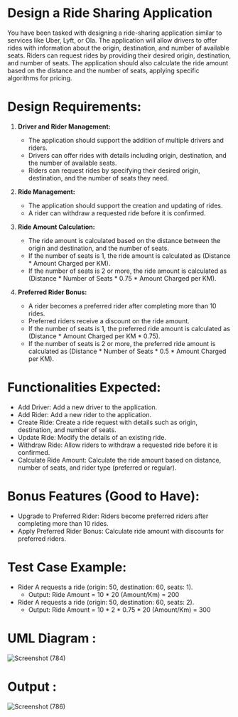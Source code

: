 # Design a Ride Sharing Application

You have been tasked with designing a ride-sharing application similar to services like Uber, Lyft, or Ola. The application will allow drivers to offer rides with information about the origin, destination, and number of available seats. Riders can request rides by providing their desired origin, destination, and number of seats. The application should also calculate the ride amount based on the distance and the number of seats, applying specific algorithms for pricing.

# Design Requirements:

1. **Driver and Rider Management:**
   - The application should support the addition of multiple drivers and riders.
   - Drivers can offer rides with details including origin, destination, and the number of available seats.
   - Riders can request rides by specifying their desired origin, destination, and the number of seats they need.

2. **Ride Management:**
   - The application should support the creation and updating of rides.
   - A rider can withdraw a requested ride before it is confirmed.

3. **Ride Amount Calculation:**
   - The ride amount is calculated based on the distance between the origin and destination, and the number of seats.
   - If the number of seats is 1, the ride amount is calculated as (Distance * Amount Charged per KM).
   - If the number of seats is 2 or more, the ride amount is calculated as (Distance * Number of Seats * 0.75 * Amount Charged per KM).

4. **Preferred Rider Bonus:**
   - A rider becomes a preferred rider after completing more than 10 rides.
   - Preferred riders receive a discount on the ride amount.
   - If the number of seats is 1, the preferred ride amount is calculated as (Distance * Amount Charged per KM * 0.75).
   - If the number of seats is 2 or more, the preferred ride amount is calculated as (Distance * Number of Seats * 0.5 * Amount Charged per KM).

# Functionalities Expected:

- Add Driver: Add a new driver to the application.
- Add Rider: Add a new rider to the application.
- Create Ride: Create a ride request with details such as origin, destination, and number of seats.
- Update Ride: Modify the details of an existing ride.
- Withdraw Ride: Allow riders to withdraw a requested ride before it is confirmed.
- Calculate Ride Amount: Calculate the ride amount based on distance, number of seats, and rider type (preferred or regular).

# Bonus Features (Good to Have):

- Upgrade to Preferred Rider: Riders become preferred riders after completing more than 10 rides.
- Apply Preferred Rider Bonus: Calculate ride amount with discounts for preferred riders.

# Test Case Example:

- Rider A requests a ride (origin: 50, destination: 60, seats: 1).
  - Output: Ride Amount = 10 * 20 (Amount/Km) = 200
- Rider A requests a ride (origin: 50, destination: 60, seats: 2).
  - Output: Ride Amount = 10 * 2 * 0.75 * 20 (Amount/Km) = 300

# UML Diagram : 
![Screenshot (784)](https://github.com/hksirya/LowLevelDesign/assets/104431269/afd28891-d868-4ab0-8a48-faa703a16de3)
# Output :
![Screenshot (786)](https://github.com/hksirya/LowLevelDesign/assets/104431269/ba041b1d-7a2a-48b4-bba2-13a519a6dc82)

